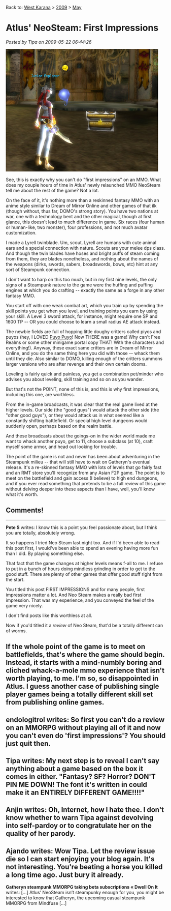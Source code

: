 Back to: [West Karana](/posts/westkarana.md) > [2009](/posts/2009/westkarana.md) > [May](./westkarana.md)
# Atlus' NeoSteam: First Impressions

*Posted by Tipa on 2009-05-22 06:44:26*

![Tipa meets an evil chest in front of a mysterious door.](../../../uploads/2009/05/neosteam-2009-05-22-07-08-27-43.jpg "Tipa meets an evil chest in front of a mysterious door.")

See, this is exactly why you can't do "first impressions" on an MMO. What does my couple hours of time in Atlus' newly relaunched MMO NeoSteam tell me about the rest of the game? Not a lot.

On the face of it, it's nothing more than a reskinned fantasy MMO with an anime style similar to Dream of Mirror Online and other games of that ilk (though without, thus far, DOMO's strong story). You have two nations at war, one with a technology bent and the other magical, though at first glance, this doesn't lead to much difference in game. Six races (four human or human-like, two monster), four professions, and not much avatar customization.

I made a Lyrell twinblade. Um, scout. Lyrell are humans with cute animal ears and a special connection with nature. Scouts are your melee dps class. And though the twin blades have hoses and bright puffs of steam coming from them, they are blades nonetheless, and nothing about the names of the weapons (dirks, swords, sabers, broadswords, bows, etc) hint at any sort of Steampunk connection.

I don't want to harp on this too much, but in my first nine levels, the only signs of a Steampunk nature to the game were the huffing and puffing engines at which you do crafting -- exactly the same as a forge in any other fantasy MMO.

You start off with one weak combat art, which you train up by spending the skill points you get when you level, and training points you earn by using your skill. A Level 3 sword attack, for instance, might require one SP and 1600 TP -- OR you could choose to learn a small radius AE attack instead.

The newbie fields are full of hopping little doughy critters called piyos and puyos (hey, I LOVED [Puyo Puyo](http://en.wikipedia.org/wiki/Puyo_Pop)! Now THERE was a game! Why can't Free Realms or some other minigame portal copy THAT! With the characters and everything!). Anyway, these exact same critters are in Dream of Mirror Online, and you do the same thing here you did with those -- whack them until they die. Also similar to DOMO, killing enough of the critters summons larger versions who are after revenge and their own certain dooms.

Leveling is fairly quick and painless, you get a combination pet/minder who advises you about leveling, skill training and so on as you wander.

But that's not the POINT, none of this is, and this is why first impressions, including this one, are worthless.

From the in-game broadcasts, it was clear that the real game lived at the higher levels. Our side (the "good guys") would attack the other side (the "other good guys"), or they would attack us in what seemed like a constantly shifting battlefield. Or special high level dungeons would suddenly open, perhaps based on the realm battle.

And these broadcasts about the goings-on in the wider world made me want to whack another puyo, get to 11, choose a subclass (at 10), craft myself some armor, and head out looking for trouble.

The point of the game is not and never has been about adventuring in the Steampunk milieu -- that will still have to wait on Gatheryn's eventual release. It's a re-skinned fantasy MMO with lots of levels that go fairly fast and an RMT store you'll recognize from any Asian F2P game. The point is to meet on the battlefield and gain access (I believe) to high end dungeons, and if you ever read something that pretends to be a full review of this game without delving deeper into these aspects than I have, well, you'll know what it's worth.

## Comments!
---
**Pete S** writes: I know this is a point you feel passionate about, but I think you are totally, absolutely wrong.

It so happens I tried Neo Steam last night too. And if I'd been able to read this post first, I would've been able to spend an evening having more fun than I did. By playing something else.

That fact that the game changes at higher levels means f-all to me. I refuse to put in a bunch of hours doing mindless grinding in order to get to the good stuff. There are plenty of other games that offer good stuff right from the start.

You titled this post FIRST IMPRESSIONS and for many people, first impressions matter a lot. And Neo Steam makes a really bad first impression. That was my experience, and you conveyed the feel of the game very nicely.

I don't find posts like this worthless at all.

Now if you'd titled it a *review* of Neo Steam, that'd be a totally different can of worms.

If the whole point of the game is to meet on battlefields, that's where the game should begin. Instead, it starts with a mind-numbly boring and cliched whack-a-mole mmo experience that isn't worth playing, to me. I'm so, so disappointed in Atlus. I guess another case of publishing single player games being a totally different skill set from publishing online games.
---
**endologitrol** writes: So first you can't do a review on an MMORPG without playing all of it and now you can't even do 'first impressions'? You should just quit then.
---
**Tipa** writes: My next step is to reveal I can't say anything about a game based on the box it comes in either. "Fantasy? SF? Horror? DON'T PIN ME DOWN! The font it's written in could make it an ENTIRELY DIFFERENT GAME!!!!"
---
**Anjin** writes: Oh, Internet, how I hate thee. I don't know whether to warn Tipa against devolving into self-pardoy or to congratulate her on the quality of her parody.
---
**Ajando** writes: Wow Tipa. Let the review issue die so I can start enjoying your blog again. It's not interesting. You're beating a horse you killed a long time ago. Just bury it already.
---
**Gatheryn steampunk MMORPG taking beta subscriptions &laquo; Dwell On It** writes: [...] Atlus’ NeoSteam isn’t steampunky enough for you, you might be interested to know that Gatheryn, the upcoming casual steampunk MMORPG from Mindfuse [...]
